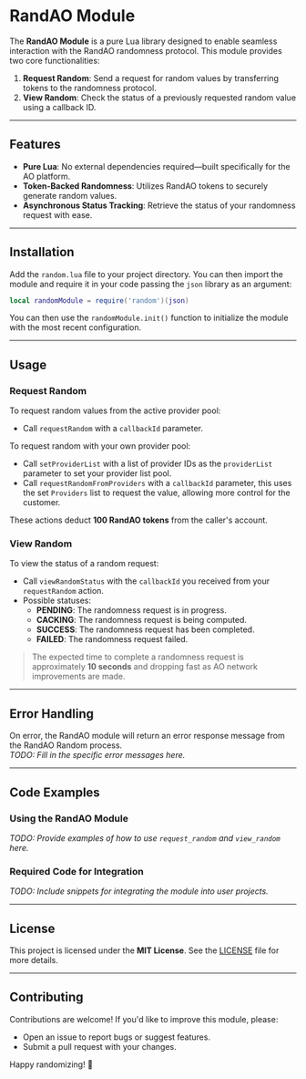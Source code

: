 # RandAO Module

The **RandAO Module** is a pure Lua library designed to enable seamless interaction with the RandAO randomness protocol. This module provides two core functionalities: 

1. **Request Random**: Send a request for random values by transferring tokens to the randomness protocol.
2. **View Random**: Check the status of a previously requested random value using a callback ID.

---

## Features
- **Pure Lua**: No external dependencies required—built specifically for the AO platform.
- **Token-Backed Randomness**: Utilizes RandAO tokens to securely generate random values.
- **Asynchronous Status Tracking**: Retrieve the status of your randomness request with ease.

---

## Installation

Add the `random.lua` file to your project directory. You can then import the module and require it in your code passing the `json` library as an argument:
```lua
local randomModule = require('random')(json)
```
You can then use the `randomModule.init()` function to initialize the module with the most recent configuration.

---

## Usage

### Request Random
To request random values from the active provider pool:
- Call `requestRandom` with a `callbackId` parameter.

To request random with your own provider pool:
- Call `setProviderList` with a list of provider IDs as the `providerList` parameter to set your provider list pool.
- Call `requestRandomFromProviders` with a `callbackId` parameter, this uses the set `Providers` list to request the value, allowing more control for the customer.

These actions deduct **100 RandAO tokens** from the caller's account.
### View Random
To view the status of a random request:
- Call `viewRandomStatus` with the `callbackId` you received from your `requestRandom` action.
- Possible statuses:
  - **PENDING**: The randomness request is in progress.
  - **CACKING**: The randomness request is being computed.
  - **SUCCESS**: The randomness request has been completed.
  - **FAILED**: The randomness request failed.

> The expected time to complete a randomness request is approximately **10 seconds** and dropping fast as AO network improvements are made.

---

## Error Handling

On error, the RandAO module will return an error response message from the RandAO Random process.  
*TODO: Fill in the specific error messages here.*

---

## Code Examples

### Using the RandAO Module

*TODO: Provide examples of how to use `request_random` and `view_random` here.*

### Required Code for Integration

*TODO: Include snippets for integrating the module into user projects.*

---

## License

This project is licensed under the **MIT License**. See the [LICENSE](LICENSE) file for more details.

---

## Contributing

Contributions are welcome! If you'd like to improve this module, please:
- Open an issue to report bugs or suggest features.
- Submit a pull request with your changes.

Happy randomizing! 🎲
